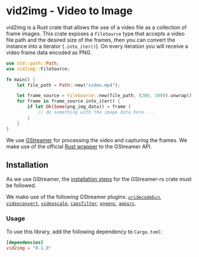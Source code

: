 # vid2img - Video to Image

vid2img is a Rust crate that allows the use of a video file as a collection of frame images. This crate exposes
a `FileSource` type that accepts a video file path and the desired size of the frames, then you can convert the
instance into a iterator (`.into_iter()`). On every iteration you will receive a video frame data encoded as PNG.


```rust
use std::path::Path;
use vid2img::FileSource;

fn main() {
    let file_path = Path::new("video.mp4");

    let frame_source = FileSource::new(file_path, (200, 200)).unwrap();
    for frame in frame_source.into_iter() {
        if let Ok(Some(png_img_data)) = frame {
            // do something with the image data here ...
        }
    }
}
```

We use [GStreamer](https://gstreamer.freedesktop.org/) for processing the video and capturing the frames. We make use
of the official [Rust wrapper](https://gitlab.freedesktop.org/gstreamer/gstreamer-rs) to the GStreamer API.

## Installation
As we use GStreamer, the [installation steps](https://gitlab.freedesktop.org/gstreamer/gstreamer-rs#installation) for the GStreamer-rs crate must be followed.

We make use of the following GStreamer plugins:
[`uridecodebin`](https://gstreamer.freedesktop.org/documentation/playback/uridecodebin.html), [`videoconvert`](https://gstreamer.freedesktop.org/documentation/videoconvert/index.html),
[`videoscale`](https://gstreamer.freedesktop.org/documentation/videoscale/index.html),
[`capsfilter`](https://gstreamer.freedesktop.org/documentation/coreelements/capsfilter.html),
[`pngenc`](https://gstreamer.freedesktop.org/documentation/png/pngenc.html),
[`appsrc`](https://gstreamer.freedesktop.org/documentation/app/appsrc.html).

### Usage

To use this library, add the following dependency to `Cargo.toml`:

```toml
[dependencies]
vid2img = "0.1.0"
```

